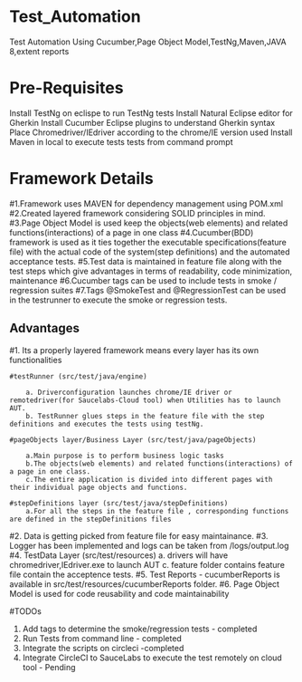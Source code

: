 # Test_Automation
Test Automation Using Cucumber,Page Object Model,TestNg,Maven,JAVA 8,extent reports

# Pre-Requisites

 Install TestNg on eclispe to run TestNg tests
 Install Natural Eclipse editor for Gherkin
 Install Cucumber Eclipse plugins to understand Gherkin syntax 
 Place Chromedriver/IEdriver according to the chrome/IE version used
 Install Maven in local to execute tests tests from command prompt

 # Framework Details

 #1.Framework uses MAVEN for dependency management using POM.xml
 #2.Created layered framework considering SOLID principles in mind.
 #3.Page Object Model is used keep the objects(web elements) and related functions(interactions) of a page in one class
 #4.Cucumber(BDD) framework is used as it ties together the executable specifications(feature file) with the actual code of the system(step definitions) and the automated acceptance tests.
 #5.Test data is maintained in feature file along with the test steps which give advantages in terms of readability, code minimization, maintenance
 #6.Cucumber tags can be used to include tests in smoke / regression suites
 #7.Tags @SmokeTest and @RegressionTest can be used in the testrunner to execute the smoke or regression tests. 
 
 ## Advantages ##
 
 #1. Its a properly layered framework means every layer has its own functionalities 

	#testRunner (src/test/java/engine)
		
		a. Driverconfiguration launches chrome/IE driver or remotedriver(for Saucelabs-Cloud tool) when Utilities has to launch AUT.
		b. TestRunner glues steps in the feature file with the step definitions and executes the tests using testNg.
				
	#pageObjects layer/Business Layer (src/test/java/pageObjects)
	
	    a.Main purpose is to perform business logic tasks
	    b.The objects(web elements) and related functions(interactions) of a page in one class.
	    c.The entire application is divided into different pages with their individual page objects and functions.
		
	#stepDefinitions layer (src/test/java/stepDefinitions)
	    a.For all the steps in the feature file , corresponding functions are defined in the stepDefinitions files

#2. Data is getting picked from feature file for easy maintainance. 
#3. Logger has been implemented and logs can be taken from /logs/output.log
#4. TestData Layer (src/test/resources)
        a. drivers will have chromedriver,IEdriver.exe to launch AUT
        c. feature folder contains feature file contain the acceptence tests.
#5. Test Reports - cucumberReports is available in src/test/resources/cucumberReports folder.
#6. Page Object Model is used for code reusability and code maintainability
 
#TODOs

1. Add tags to determine the smoke/regression tests - completed
2. Run Tests from command line - completed
3. Integrate the scripts on circleci -completed
4. Integrate CircleCI to SauceLabs to execute the test remotely on cloud tool - Pending


